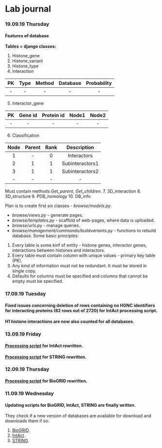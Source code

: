# Lab journal

### 19.09.19 Thursday
#### Features of database
**Tables = django classes:**
1. Histone_gene
2. Histone_variant
3. Histone_type
4. Interaction

| PK | Type | Method | Database | Probability |
|:---:|:---:|:---:|:---:|:---:|
|-|-|-|-|-|
5. Interactor_gene

| PK | Gene id | Protein id | Node1 | Node2 |
|:---:|:---:|:---:|:---:|:---:|
|-|-|-|-|-|
6. Classification

| Node | Parent | Rank | Description |
|:---:|:---:|:---:|:---:|
|1|-|0|Interactors|
|2|1|1|Subinteractors1|
|3|1|1|Subinteractors2|
|-|-|-|-|

Must contain methods *Get_parent*, *Get_children*.
7. 3D_interaction
8. 3D_structure
9. PDB_homology
10. DB_info

Plan is to create first six classes - *browse/models.py*.
- *browse/views.py* - generate pages.
- *browse/templates.py* - scaffold of web-pages, where data is uploaded.
- *browse/urls.py* - manage queries.
- *browse/management/commands/buildvariants.py* - functions to rebuild database.
Some basic principles:
1. Every table is some kinf of entity - histone genes, interactor genes, interactions between histones and interactors.
2. Every table must contain column with unique values - primary key table (PK).
3. Any kind of information must not be redundant. It must be stored in single copy.
4. Defaults for columns must be specified and columns that cannot be empty must be specified.

### 17.09.19 Tuesday
#### Fixed issues concerning deletion of rows containing no HGNC identifiers for interacting proteins (82 rows out of 2720) for IntAct processing script.
#### H1 histone interactions are now also counted for all databases.

### 13.09.19 Friday
#### [Processing script](IntAct_processing.ipynb) for IntAct rewritten.
#### [Processing script](STRING_processing.ipynb) for STRING rewritten.

### 12.09.19 Thursday
#### [Processing script](BioGRID_processing.ipynb) for BioGRID rewritten.

### 11.09.19 Wednesday
#### Updating scripts for BioGRID, IntAct, STRING are finally written.
They check if a new version of databases are available for download and downloads them if so.
1. [BioGRID](BioGRID_update.ipynb).
2. [IntAct](IntAct_update.ipynb).
3. [STRING](STRING_update.ipynb).
